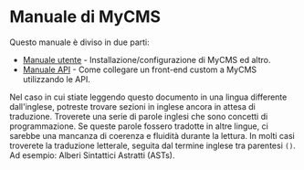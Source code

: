 # Manuale di MyCMS

Questo manuale è diviso in due parti:

- [Manuale utente](user-handbook.md) - Installazione/configurazione di MyCMS ed altro.
- [Manuale API](api-handbook.md) - Come collegare un front-end custom a MyCMS utilizzando le API.

Nel caso in cui stiate leggendo questo documento in una lingua differente dall'inglese, potreste trovare sezioni in inglese ancora in attesa di traduzione. Troverete una serie di parole inglesi che sono concetti di programmazione. Se queste parole fossero tradotte in altre lingue, ci sarebbe una mancanza di coerenza e fluidità durante la lettura. In molti casi troverete la traduzione letterale, seguita dal termine inglese tra parentesi `()`. Ad esempio: Alberi Sintattici Astratti (ASTs).
